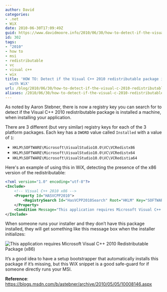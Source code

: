 ```yaml
---
author: David
categories:
- .net
- WiX
date: 2010-06-30T17:09:49Z
guid: https://www.davidmoore.info/2010/06/30/how-to-detect-if-the-visual-c-2010-redistributable-package-is-installed-with-wix-2/
id: 302
tags:
- "2010"
- how to
- msi
- redistributable
- vc
- visual c++
- wix
title: 'HOW TO: Detect if the Visual C++ 2010 redistributable package is installed
  with WiX'
url: /blog/2010/06/30/how-to-detect-if-the-visual-c-2010-redistributable-package-is-installed-with-wix-2/
aliases: /2010/06/30/how-to-detect-if-the-visual-c-2010-redistributable-package-is-installed-with-wix-2/
---
```


As noted by Aaron Stebner, there is now a registry key you can search for to detect if the Visual C++ 2010 redistributable package is installed a machine, when installing your application.

There are 3 different (but very similar) registry keys for each of the 3 platform packages. Each key has a `DWORD` value called `Installed` with a value of `1`:

* `HKLM\SOFTWARE\Microsoft\VisualStudio10.0\VC\VCRedistx86`
* `HKLM\SOFTWARE\Microsoft\VisualStudio10.0\VC\VCRedistx64`
* `HKLM\SOFTWARE\Microsoft\VisualStudio10.0\VC\VCRedistia64`

Here's an example of using this in WiX, detecting the presence of the x86 version of the redistributable:

```xml
<?xml version="1.0" encoding="utf-8"?>
<Include>
    <!-- Visual C++ 2010 x86 -->
    <Property Id="HASVCPP2010">
        <RegistrySearch Id="HasVCPP2010Search" Root="HKLM" Key="SOFTWARE\Microsoft\VisualStudio10.0\VC\VCRedistx86" Name="Installed" Type="raw" />
    </Property>    
    <Condition Message="This application requires Microsoft Visual C++ 2010 Redistributable Package (x86).">Installed OR (HASVCPP2010)</Condition>
</Include>
```

When someone runs your installer and they don’t have this package installed, they will get something like this message box when the installer initializes:

![This application requires Microsoft Visual C++ 2010 Redistributable Package (x86)](/wp-content/uploads/2010/06/image.png)

It’s a good idea to have a setup bootstrapper that automatically installs this package if it’s missing, but this WiX snippet is a good safe-guard for if someone directly runs your MSI.

**Reference**: <https://blogs.msdn.com/b/astebner/archive/2010/05/05/10008146.aspx>
